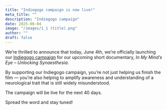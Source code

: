 ```yaml
---
title: "Indiegogo campaign is now live!"
meta_title: ""
description: "Indiegogo campaign"
date: 2025-06-04
image: "/images/1_1 (title).png"
author: ""
draft: false
---
```


We’re thrilled to announce that today, June 4th, we’re officially launching our [Indiegogo campaign](https://www.indiegogo.com/projects/in-my-mind-s-eye-unlocking-synaesthesia/x/38597585#/) for our upcoming short documentary, *In My Mind’s Eye – Unlocking Synaesthesia*.

By supporting our Indiegogo campaign, you’re not just helping us finish the film — you’re also helping to amplify awareness and understanding of a neurological trait that is still widely misunderstood.

The campaign will be live for the next 40 days.

Spread the word and stay tuned!
